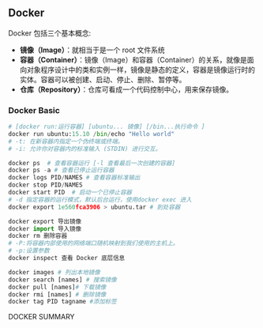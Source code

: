 ## Docker

Docker 包括三个基本概念:

- **镜像（Image）**：就相当于是一个 root 文件系统
- **容器（Container）**：镜像（Image）和容器（Container）的关系，就像是面向对象程序设计中的类和实例一样，镜像是静态的定义，容器是镜像运行时的实体。容器可以被创建、启动、停止、删除、暂停等。
- **仓库（Repository）**：仓库可看成一个代码控制中心，用来保存镜像。



### Docker Basic

```python
# [docker run:运行容器] [ubuntu... 镜像] [/bin...执行命令 ]
docker run ubuntu:15.10 /bin/echo "Hello world"
# -t: 在新容器内指定一个伪终端或终端。
# -i: 允许你对容器内的标准输入 (STDIN) 进行交互。

docker ps  # 查看容器运行 [-l 查看最后一次创建的容器] 
docker ps -a # 查看已停止运行容器
docker logs PID/NAMES # 查看容器标准输出
docker stop PID/NAMES
docker start PID  # 启动一个已停止容器
# -d 指定容器的运行模式，默认后台运行，使用docker exec 进入
docker export 1e560fca3906 > ubuntu.tar # 到处容器

docker export 导出镜像
docker import 导入镜像
docker rm 删除容器
# -P:将容器内部使用的网络端口随机映射到我们使用的主机上。
# -p:设置参数
docker inspect 查看 Docker 底层信息

docker images # 列出本地镜像
docker search [names] # 搜索镜像
docker pull [names]# 下载镜像
docker rmi [names] # 删除镜像
docker tag PID tagname #添加标签
```

DOCKER SUMMARY
